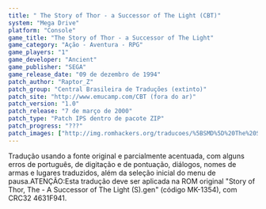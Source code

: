 ```yaml
---
title: " The Story of Thor - a Successor of The Light (CBT)"
system: "Mega Drive"
platform: "Console"
game_title: "The Story of Thor - a Successor of The Light"
game_category: "Ação - Aventura - RPG"
game_players: "1"
game_developer: "Ancient"
game_publisher: "SEGA"
game_release_date: "09 de dezembro de 1994"
patch_author: "Raptor_Z"
patch_group: "Central Brasileira de Traduções (extinto)"
patch_site: "http://www.emucamp.com/CBT (fora do ar)"
patch_version: "1.0"
patch_release: "7 de março de 2000"
patch_type: "Patch IPS dentro de pacote ZIP"
patch_progress: "???"
patch_images: ["http://img.romhackers.org/traducoes/%5BSMD%5D%20The%20Story%20of%20Thor%20-%20A%20Successor%20of%20The%20Light%20-%20CBT%20-%201.png","http://img.romhackers.org/traducoes/%5BSMD%5D%20The%20Story%20of%20Thor%20-%20A%20Successor%20of%20The%20Light%20-%20CBT%20-%202.png","http://img.romhackers.org/traducoes/%5BSMD%5D%20The%20Story%20of%20Thor%20-%20A%20Successor%20of%20The%20Light%20-%20CBT%20-%203.png"]
---
```

Tradução usando a fonte original e parcialmente acentuada, com alguns erros de português, de digitação e de pontuação, diálogos, nomes de armas e lugares traduzidos, além da seleção inicial do menu de pausa.ATENÇÃO:Esta tradução deve ser aplicada na ROM original "Story of Thor, The - A Successor of The Light (S).gen" (código MK-1354), com CRC32 4631F941.
